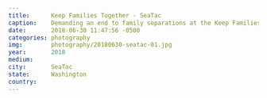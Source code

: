 ```yaml
---
title:  	Keep Families Together - SeaTac
caption:	Demanding an end to family separations at the Keep Families Together rally in SeaTac
date:   	2018-06-30 11:47:56 -0500
categories: photography
img:		photography/20180630-seatac-01.jpg
year:		2018
medium:
city:		SeaTac
state:		Washington
country:
---
```

